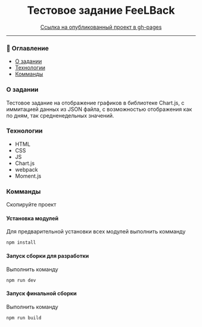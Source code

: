 <h1 align="center">Тестовое задание FeeLBack</h1>

<div align="center">
<a href="https://nexxer.github.io/FeelBack/">Ссылка на опубликованный проект в gh-pages</a>
</div>

---
### 📝 Оглавление

- [О задании](#about)
- [Технологии](#getting_started)
- [Комманды](#deployment)



### О задании <a name = "about"></a>

Тестовое задание на отображение графиков в библиотеке Chart.js, с иммитацией данных из JSON файла, с возможностью отображения как по дням, так средненедельных значений.

###  Технологии <a name = "getting_started"></a>

* HTML
* CSS
* JS
* Chart.js
* webpack
* Moment.js

### Комманды

Скопируйте проект

#### Установка модулей

Для предварительной установки всех модулей выполнить комманду

```
npm install
```

#### Запуск сборки для разработки

Выполнить команду

```
npm run dev
```

#### Запуск финальной сборки

Выполнить команду

```
npm run build
```